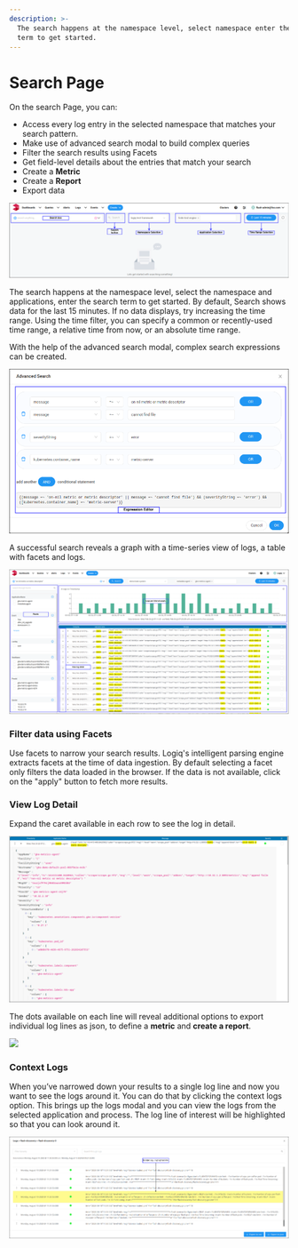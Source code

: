 ```yaml
---
description: >-
  The search happens at the namespace level, select namespace enter the search
  term to get started.
---
```


# Search Page

On the search Page, you can:

* Access every log entry in the selected namespace that matches your search pattern.
* Make use of advanced search modal to build complex queries
* Filter the search results using Facets
* Get field-level details about the entries that match your search
* Create a **Metric**
* Create a **Report**
* Export data&#x20;

![](<../../.gitbook/assets/flash-high-level-search-empty (1).png>)

The search happens at the namespace level, select the namespace and applications, enter the search term to get started. By default, Search shows data for the last 15 minutes. If no data displays, try increasing the time range. Using the time filter, you can specify a common or recently-used time range, a relative time from now, or an absolute time range.

With the help of the advanced search modal, complex search expressions can be created. &#x20;

![](<../../.gitbook/assets/flash-high-level-advanced search.png>)

A successful search reveals a graph with a time-series view of logs, a table with facets and logs.

![](<../../.gitbook/assets/flash-high-level-search-available (1).png>)

### Filter data using Facets

Use facets to narrow your search results. Logiq's intelligent parsing engine extracts facets at the time of data ingestion. By default selecting a facet only filters the data loaded in the browser. If the data is not available, click on the "apply" button to fetch more results.

### View Log Detail

Expand the caret available in each row to see the log in detail.&#x20;

![](../../.gitbook/assets/flash-high-level-search-expand.png)

The dots available on each line will reveal additional options to export individual log lines as json, to define a **metric** and **create a report**.&#x20;

![](../../.gitbook/assets/flash-high-level-options\(1\).png)

### Context Logs

When you’ve narrowed down your results to a single log line and now you want to see the logs around it. You can do that by clicking the context logs option. This brings up the logs modal and you can view the logs from the selected application and process. The log line of interest will be highlighted so that you can look around it.

![](../../.gitbook/assets/flash-high-level-context-logs.png)
